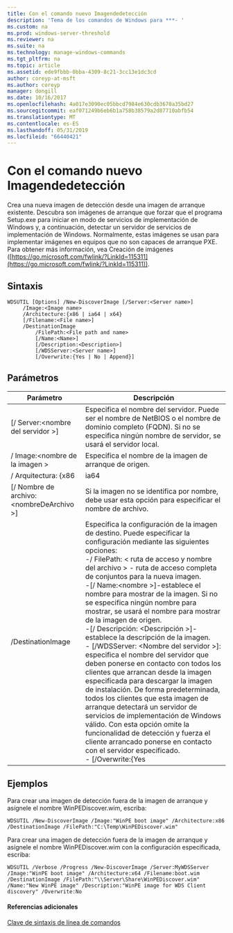 ```yaml
---
title: Con el comando nuevo Imagendedetección
description: 'Tema de los comandos de Windows para ***- '
ms.custom: na
ms.prod: windows-server-threshold
ms.reviewer: na
ms.suite: na
ms.technology: manage-windows-commands
ms.tgt_pltfrm: na
ms.topic: article
ms.assetid: ede9fbbb-0bba-4309-8c21-3cc13e1dc3cd
author: coreyp-at-msft
ms.author: coreyp
manager: dongill
ms.date: 10/16/2017
ms.openlocfilehash: 4a017e3090ec05bbcd7984e630cdb3670a35bd27
ms.sourcegitcommit: eaf071249b6eb6b1a758b38579a2d87710abfb54
ms.translationtype: MT
ms.contentlocale: es-ES
ms.lasthandoff: 05/31/2019
ms.locfileid: "66440421"
---
```

# <a name="using-the-new-discoverimage-command"></a>Con el comando nuevo Imagendedetección



Crea una nueva imagen de detección desde una imagen de arranque existente. Descubra son imágenes de arranque que forzar que el programa Setup.exe para iniciar en modo de servicios de implementación de Windows y, a continuación, detectar un servidor de servicios de implementación de Windows. Normalmente, estas imágenes se usan para implementar imágenes en equipos que no son capaces de arranque PXE. Para obtener más información, vea Creación de imágenes ([https://go.microsoft.com/fwlink/?LinkId=115311](https://go.microsoft.com/fwlink/?LinkId=115311)).

## <a name="syntax"></a>Sintaxis

```
WDSUTIL [Options] /New-DiscoverImage [/Server:<Server name>]
     /Image:<Image name>
     /Architecture:{x86 | ia64 | x64}
     [/Filename:<File name>]
     /DestinationImage
         /FilePath:<File path and name>
         [/Name:<Name>]
         [/Description:<Description>]
         [/WDSServer:<Server name>]
         [/Overwrite:{Yes | No | Append}]
```

## <a name="parameters"></a>Parámetros

|        Parámetro         |                                                                                                                                                                                                                                                                                                                                                                                                                       Descripción                                                                                                                                                                                                                                                                                                                                                                                                                       |
|--------------------------|---------------------------------------------------------------------------------------------------------------------------------------------------------------------------------------------------------------------------------------------------------------------------------------------------------------------------------------------------------------------------------------------------------------------------------------------------------------------------------------------------------------------------------------------------------------------------------------------------------------------------------------------------------------------------------------------------------------------------------------------------------------------------------------------------------------------------------------------------------|
| [/ Server:\<nombre del servidor >] |                                                                                                                                                                                                                                                                                                                                     Especifica el nombre del servidor. Puede ser el nombre de NetBIOS o el nombre de dominio completo (FQDN). Si no se especifica ningún nombre de servidor, se usará el servidor local.                                                                                                                                                                                                                                                                                                                                     |
|   / Image:\<nombre de la imagen >   |                                                                                                                                                                                                                                                                                                                                                                                                      Especifica el nombre de la imagen de arranque de origen.                                                                                                                                                                                                                                                                                                                                                                                                       |
|    / Arquitectura: {x86    |                                                                                                                                                                                                                                                                                                                                                                                                                          ia64                                                                                                                                                                                                                                                                                                                                                                                                                           |
| [/ Nombre de archivo:\<nombreDeArchivo >] |                                                                                                                                                                                                                                                                                                                                                                         Si la imagen no se identifica por nombre, debe usar esta opción para especificar el nombre de archivo.                                                                                                                                                                                                                                                                                                                                                                          |
|    /DestinationImage     | Especifica la configuración de la imagen de destino. Puede especificar la configuración mediante las siguientes opciones:</br>-/ FilePath: < ruta de acceso y nombre del archivo > - ruta de acceso completa de conjuntos para la nueva imagen.</br>-[/ Name:\<nombre >]-establece el nombre para mostrar de la imagen. Si no se especifica ningún nombre para mostrar, se usará el nombre para mostrar de la imagen de origen.</br>-[/ Descripción: \<Descripción >]-establece la descripción de la imagen.</br>-   [/WDSServer: \<Nombre del servidor >]: especifica el nombre del servidor que deben ponerse en contacto con todos los clientes que arrancan desde la imagen especificada para descargar la imagen de instalación. De forma predeterminada, todos los clientes que esta imagen de arranque detectará un servidor de servicios de implementación de Windows válido. Con esta opción omite la funcionalidad de detección y fuerza el cliente arrancado ponerse en contacto con el servidor especificado.</br>-   [/Overwrite:{Yes |

## <a name="BKMK_examples"></a>Ejemplos

Para crear una imagen de detección fuera de la imagen de arranque y asígnele el nombre WinPEDiscover.wim, escriba:
```
WDSUTIL /New-DiscoverImage /Image:"WinPE boot image" /Architecture:x86 /DestinationImage /FilePath:"C:\Temp\WinPEDiscover.wim"
```
Para crear una imagen de detección fuera de la imagen de arranque y asígnele el nombre WinPEDiscover.wim con la configuración especificada, escriba:
```
WDSUTIL /Verbose /Progress /New-DiscoverImage /Server:MyWDSServer
/Image:"WinPE boot image" /Architecture:x64 /Filename:boot.wim /DestinationImage /FilePath:"\\Server\Share\WinPEDiscover.wim" 
/Name:"New WinPE image" /Description:"WinPE image for WDS Client discovery" /Overwrite:No
```

#### <a name="additional-references"></a>Referencias adicionales

[Clave de sintaxis de línea de comandos](command-line-syntax-key.md)